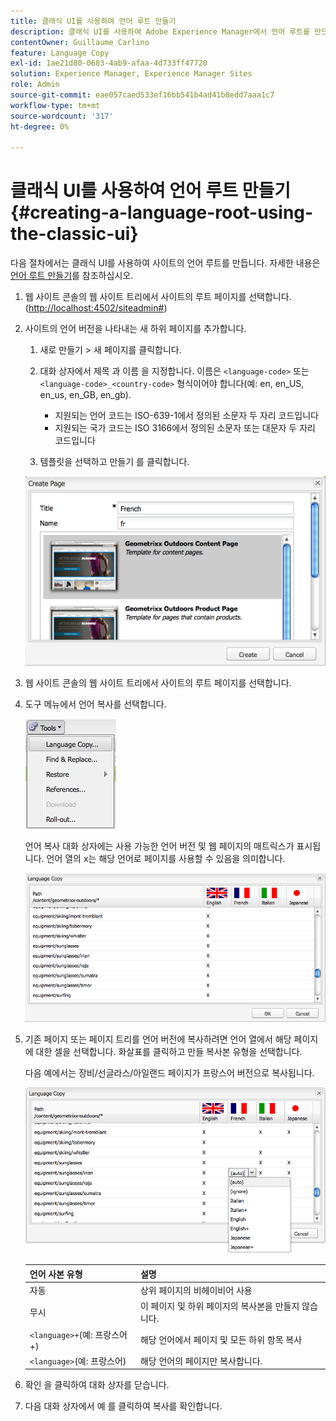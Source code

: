 ```yaml
---
title: 클래식 UI를 사용하여 언어 루트 만들기
description: 클래식 UI를 사용하여 Adobe Experience Manager에서 언어 루트를 만드는 방법을 알아봅니다.
contentOwner: Guillaume Carlino
feature: Language Copy
exl-id: 1ae21d80-0683-4ab9-afaa-4d733ff47720
solution: Experience Manager, Experience Manager Sites
role: Admin
source-git-commit: eae057caed533ef16bb541b4ad41b8edd7aaa1c7
workflow-type: tm+mt
source-wordcount: '317'
ht-degree: 0%

---
```


# 클래식 UI를 사용하여 언어 루트 만들기{#creating-a-language-root-using-the-classic-ui}

다음 절차에서는 클래식 UI를 사용하여 사이트의 언어 루트를 만듭니다. 자세한 내용은 [언어 루트 만들기](/help/sites-administering/tc-prep.md#creating-a-language-root)를 참조하십시오.

1. 웹 사이트 콘솔의 웹 사이트 트리에서 사이트의 루트 페이지를 선택합니다. ([http://localhost:4502/siteadmin#](http://localhost:4502/siteadmin#))
1. 사이트의 언어 버전을 나타내는 새 하위 페이지를 추가합니다.

   1. 새로 만들기 > 새 페이지를 클릭합니다.
   1. 대화 상자에서 제목 과 이름 을 지정합니다. 이름은 `<language-code>` 또는 `<language-code>_<country-code>` 형식이어야 합니다(예: en, en_US, en_us, en_GB, en_gb).

      * 지원되는 언어 코드는 ISO-639-1에서 정의된 소문자 두 자리 코드입니다
      * 지원되는 국가 코드는 ISO 3166에서 정의된 소문자 또는 대문자 두 자리 코드입니다

   1. 템플릿을 선택하고 만들기 를 클릭합니다.

   ![newpagefr](assets/newpagefr.png)

1. 웹 사이트 콘솔의 웹 사이트 트리에서 사이트의 루트 페이지를 선택합니다.
1. 도구 메뉴에서 언어 복사를 선택합니다.

   ![toolslanguagecopy](assets/toolslanguagecopy.png)

   언어 복사 대화 상자에는 사용 가능한 언어 버전 및 웹 페이지의 매트릭스가 표시됩니다. 언어 열의 x는 해당 언어로 페이지를 사용할 수 있음을 의미합니다.

   ![languagecopydialog](assets/languagecopydialog.png)

1. 기존 페이지 또는 페이지 트리를 언어 버전에 복사하려면 언어 열에서 해당 페이지에 대한 셀을 선택합니다. 화살표를 클릭하고 만들 복사본 유형을 선택합니다.

   다음 예에서는 장비/선글라스/아일랜드 페이지가 프랑스어 버전으로 복사됩니다.

   ![languagecopydilogdropdown](assets/languagecopydilogdropdown.png)

   | 언어 사본 유형 | 설명 |
   |---|---|
   | 자동 | 상위 페이지의 비헤이비어 사용 |
   | 무시 | 이 페이지 및 하위 페이지의 복사본을 만들지 않습니다. |
   | `<language>+`(예: 프랑스어+) | 해당 언어에서 페이지 및 모든 하위 항목 복사 |
   | `<language>`(예: 프랑스어) | 해당 언어의 페이지만 복사합니다. |

1. 확인 을 클릭하여 대화 상자를 닫습니다.
1. 다음 대화 상자에서 예 를 클릭하여 복사를 확인합니다.
